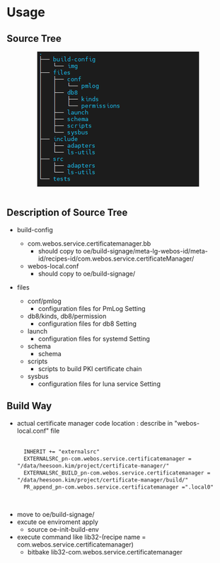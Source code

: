 Usage
============================

Source Tree
----------------------------------------
<div align="center">
<img src="./img/tree.png" align="center">
</div>
<br>

Description of Source Tree
----------------------------------------
* build-config    
    - com.webos.service.certificatemanager.bb      
        - should copy to oe/build-signage/meta-lg-webos-id/meta-id/recipes-id/com.webos.service.certificateManager/
    - webos-local.conf     
        - should copy to oe/build-signage/

* files     
    - conf/pmlog      
        - configuration files for PmLog Setting
    - db8/kinds, db8/permission     
        - configuration files for db8 Setting       
    - launch      
        - configuration files for systemd Setting
    - schema     
        - schema       
    - scripts      
        - scripts to build PKI certificate chain
    - sysbus     
        - configuration files for luna service Setting          
     
Build Way
----------------------------------------
* actual certificate manager code location : describe in "webos-local.conf" file
    <pre>
    <code>
    INHERIT += "externalsrc"
    EXTERNALSRC_pn-com.webos.service.certificatemanager = "/data/heesoon.kim/project/certificate-manager/"
    EXTERNALSRC_BUILD_pn-com.webos.service.certificatemanager = "/data/heesoon.kim/project/certificate-manager/build/"
    PR_append_pn-com.webos.service.certificatemanager =".local0"
    </code>
    </pre>
* move to oe/build-signage/    
* excute oe enviroment apply
    - source oe-init-build-env
* execute command like lib32-(recipe name = com.webos.service.certificatemanager)
    - bitbake lib32-com.webos.service.certificatemanager      
